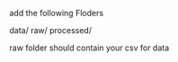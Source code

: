 add the following Floders

data/
    raw/
    processed/

raw folder should contain your csv for data
